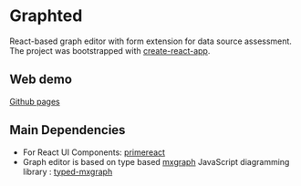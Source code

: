 # Graphted
React-based graph editor with form extension for data source assessment. The project was bootstrapped with [create-react-app](https://github.com/facebook/create-react-app).

## Web demo
[Github pages](https://graphted.github.io/graphted/)

## Main Dependencies

+ For React UI Components: [primereact](https://github.com/primefaces/primereact)
+ Graph editor is based on type based [mxgraph](https://github.com/jgraph/mxgraph)  JavaScript diagramming library : [typed-mxgraph](https://github.com/typed-mxgraph/typed-mxgraph/)